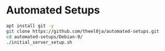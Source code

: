 # Automated Setups

```bash
apt install git -y
git clone https://github.com/theel0ja/automated-setups.git
cd automated-setups/Debian-9/
./initial_server_setup.sh
```

